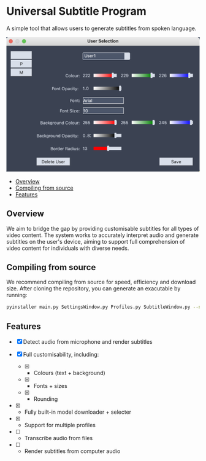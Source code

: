 # Universal Subtitle Program 
A simple tool that allows users to generate subtitles from spoken language.

![screenshot](ExImage.png?raw=true "Screenshot of application")

- [Overview](#overview)
- [Compiling from source](#compiling)
- [Features](#features)

## Overview
We aim to bridge the gap by providing customisable subtitles for all types of video content. The system works to accurately interpret audio and generate subtitles on the user's device, aiming to support full comprehension of video content for individuals with diverse needs.

## Compiling from source
We recommend compiling from source for speed, efficiency and download size.
After cloning the repository, you can generate an exacutable by running:
```sh
pyinstaller main.py SettingsWindow.py Profiles.py SubtitleWindow.py --noconsole --collect-all vosk --onefile --icon=Cabbage.ico
```

## Features
- [x] Detect audio from microphone and render subtitles
- [x] Full customisability, including:
  - [x] - Colours (text + background)
  - [x] - Fonts + sizes
  - [x] - Rounding
- [x] - Fully built-in model downloader + selecter
- [x] - Support for multiple profiles 
  
- [ ] - Transcribe audio from files
- [ ] - Render subtitles from computer audio
